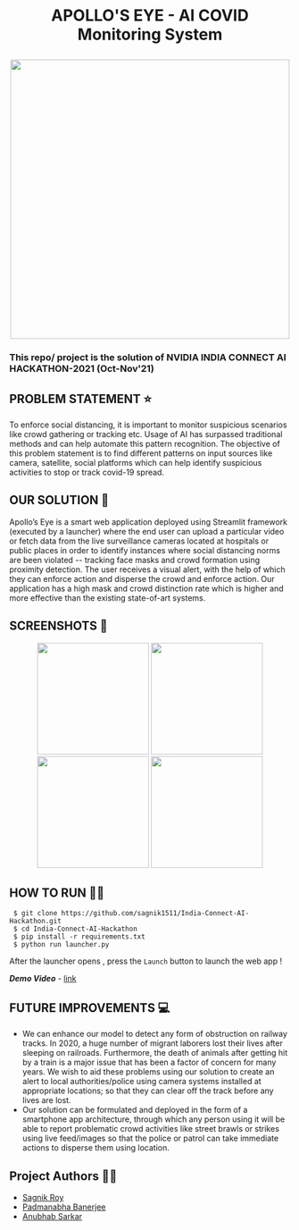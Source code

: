 # <p align = "center"> APOLLO'S EYE - AI COVID Monitoring System</p>
<p align="center">
  <img src="https://github.com/sagnik1511/India-Connect-AI-Hackathon/blob/main/assets/Apollo's%20Eye.jpg" height="500">
 </p>
 
### This repo/ project is the solution of NVIDIA INDIA CONNECT AI HACKATHON-2021 (Oct-Nov'21)

## PROBLEM STATEMENT ⭐
To enforce social distancing, it is important to monitor suspicious scenarios like crowd gathering or tracking etc. Usage of AI has surpassed traditional methods and can help automate this pattern recognition. The objective of this problem statement is to find different patterns on input sources like camera, satellite, social platforms which can help identify suspicious activities to stop or track covid-19 spread. 

## OUR SOLUTION 📌
Apollo’s Eye is a smart web application deployed using Streamlit framework (executed by a launcher) where the end user can upload a particular video or fetch data from the live surveillance cameras  located at hospitals or public places in order to identify instances where social distancing norms are been violated --  tracking face masks and crowd formation using proximity detection. The user receives a visual alert, with the help of which they can enforce action and disperse the crowd and enforce action. 
Our application has a high mask and crowd distinction rate which is higher and more effective than the existing state-of-art systems.

 
## SCREENSHOTS 👀

<p align="center">
  <img src="https://github.com/sagnik1511/India-Connect-AI-Hackathon/blob/main/assets/Screenshot_153.png" height="200">
  <img src="https://github.com/sagnik1511/India-Connect-AI-Hackathon/blob/main/assets/Screenshot_154.png" height="200">
  <img src="https://github.com/sagnik1511/India-Connect-AI-Hackathon/blob/main/assets/Screenshot_156.png" height="200">
  <img src="https://github.com/sagnik1511/India-Connect-AI-Hackathon/blob/main/assets/Screenshot_157.png" height="200">
 </p> 
 
 ## HOW TO RUN 🏃‍♂️
 
 ```
  $ git clone https://github.com/sagnik1511/India-Connect-AI-Hackathon.git
  $ cd India-Connect-AI-Hackathon
  $ pip install -r requirements.txt
  $ python run launcher.py
 ```
 After the launcher opens , press the `Launch` button to launch the web app !
 
 ***Demo Video*** - [link](https://drive.google.com/file/d/1eQImkPA9MPoDvAo7OykkY2JtJlLFumz0/view)
 
 
 ## FUTURE IMPROVEMENTS  💻
*	We can enhance our model to detect any form of obstruction on railway tracks. In 2020, a huge number of migrant laborers lost their lives after sleeping on railroads. Furthermore, the death of animals after getting hit by a train is a major issue that has been a factor of concern for many years. We wish to aid these problems using our solution to create an alert to local authorities/police using camera systems installed at appropriate locations; so that they can clear off the track before any lives are lost.
* Our solution can be formulated and deployed in the form of a smartphone app architecture, through which any person using it will be able to report problematic crowd activities like street brawls or strikes using live feed/images so that the police or patrol can take immediate actions to disperse them using location. 

 
 ## Project Authors 👨‍💻
* [Sagnik Roy](https://github.com/sagnik1511)
* [Padmanabha Banerjee](https://github.com/BlueBlaze6335)
* [Anubhab Sarkar](https://github.com/anubhab1710)
